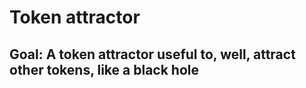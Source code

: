 # Token attractor

## Goal: A token attractor useful to, well, attract other tokens, like a black hole

